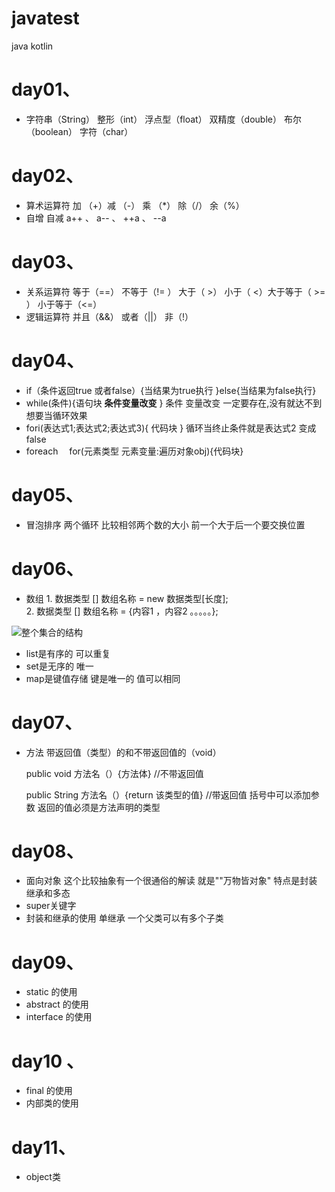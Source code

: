 # javatest
java kotlin  

# day01、

  - 字符串（String） 整形（int） 浮点型（float） 双精度（double） 布尔（boolean） 字符（char）

# day02、
 
  - 算术运算符   加 （+）减 （-） 乘 （*） 除（/） 余（%）
  - 自增 自减   a++ 、 a-- 、  ++a 、 --a
  
# day03、

  - 关系运算符  等于（==）   不等于（!= ） 大于（ >） 小于（ <）大于等于（ >= ） 小于等于（<=）
  - 逻辑运算符  并且（&&）  或者（||）  非（!）
  
# day04、
  - if（条件返回true 或者false）{当结果为true执行 }else{当结果为false执行}
  -  while(条件){语句块  **条件变量改变** }   条件 变量改变 一定要存在,没有就达不到想要当循环效果
  -  fori(表达式1;表达式2;表达式3){ 代码块 }  循环当终止条件就是表达式2 变成false 
  -  foreach 　for(元素类型 元素变量:遍历对象obj){代码块}

# day05、
  - 冒泡排序  两个循环 比较相邻两个数的大小  前一个大于后一个要交换位置
  
# day06、

  - 数组    1.  数据类型 [] 数组名称 = new 数据类型[长度];   
           2.   数据类型 [] 数组名称 = {内容1 ，内容2 。。。。。};


  ![](../javatest/20180612094225630.jpeg)整个集合的结构
  
  - list是有序的  可以重复 
  - set是无序的  唯一
  - map是键值存储 键是唯一的  值可以相同
 
# day07、
  - 方法 带返回值（类型）的和不带返回值的（void）   
  
 
    public void 方法名（）{方法体} //不带返回值
  
    public String 方法名（）{return 该类型的值} //带返回值  括号中可以添加参数 返回的值必须是方法声明的类型
    
    
# day08、
  - 面向对象 这个比较抽象有一个很通俗的解读 就是""万物皆对象"   特点是封装 继承和多态 
  - super关键字
  - 封装和继承的使用  单继承 一个父类可以有多个子类
  
  
# day09、
  - static 的使用
  - abstract 的使用  
  - interface 的使用
  
# day10 、
  - final 的使用
  - 内部类的使用 
  
# day11、
  - object类  
    
